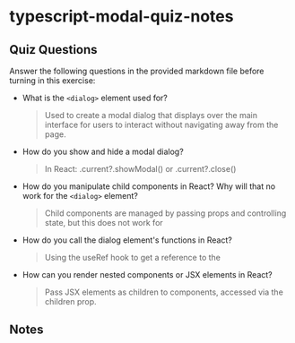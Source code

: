 # typescript-modal-quiz-notes

## Quiz Questions

Answer the following questions in the provided markdown file before turning in this exercise:

- What is the `<dialog>` element used for?

  > Used to create a modal dialog that displays over the main interface for users to interact without navigating away from the page.

- How do you show and hide a modal dialog?

  > In React: .current?.showModal() or .current?.close()

- How do you manipulate child components in React? Why will that no work for the `<dialog>` element?

  > Child components are managed by passing props and controlling state, but this does not work for <dialog> because it has built-in methods (like showModal()) that need direct DOM manipulation.

- How do you call the dialog element's functions in React?

  > Using the useRef hook to get a reference to the <dialog> element, which lets you call functions like showModal() and close().

- How can you render nested components or JSX elements in React?
  > Pass JSX elements as children to components, accessed via the children prop.

## Notes
